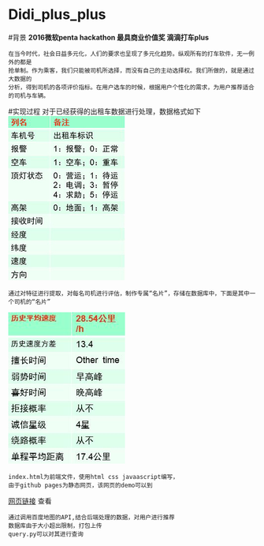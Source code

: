 # Didi_plus_plus
#背景
   **2016微软penta hackathon 最具商业价值奖 滴滴打车plus**
   
    在当今时代，社会日益多元化，人们的要求也呈现了多元化趋势。纵观所有的打车软件，无一例外的都是
    抢单制。作为乘客，我们只能被司机所选择，而没有自己的主动选择权。我们所做的，就是通过大数据的
    分析，得到司机的各项评价指标。在用户选车的时候，根据用户个性化的需求，为用户推荐适合的司机与车辆。
    
#实现过程
    对于已经获得的出租车数据进行处理，数据格式如下
![image](/src/taxi.jpg)

    通过对特征进行提取，对每名司机进行评估，制作专属“名片”，存储在数据库中，下面是其中一个司机的“名片”
![image](/src/idcard.jpg)   

    index.html为前端文件，使用html css javaascript编写，
    由于github pages为静态网页，该网页的demo可以到 
   [网页链接](http://changrh.tk/diditaxi++) 查看
   
    通过调用百度地图的API,结合后端处理的数据，对用户进行推荐
    数据库由于大小超出限制，打包上传
    query.py可以对其进行查询
   

